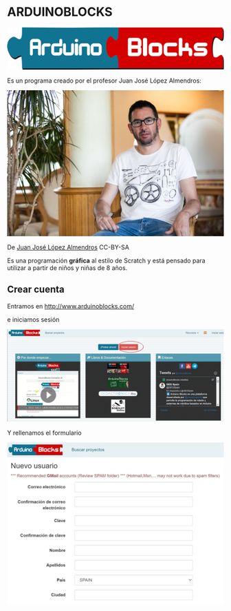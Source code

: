 # ARDUINOBLOCKS

![](/assets/arduinoblocks.png)

Es un programa creado por el profesor Juan José López Almendros:

![](/assets/juan.jpg)

De [Juan José López Almendros](https://faberllull.cat/en/resident.cfm?id=38252&url=juan-jose-lopez-almendros.htm) CC-BY-SA

Es una programación **gráfica** al estilo de Scratch y está pensado para utilizar a partir de niños y niñas de 8 años.

## Crear cuenta

Entramos en http://www.arduinoblocks.com/

e iniciamos sesión

![](/assets/arduinoblocks1.jpg)

Y rellenamos el formulario

![](/assets/arduinoblocks2.jpg)
